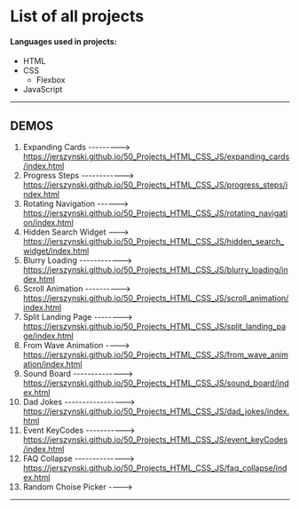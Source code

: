 # List of all projects

#### Languages used in projects:<br>

- HTML
- CSS
  - Flexbox
- JavaScript

---

## DEMOS

1. Expanding Cards ---------> https://jerszynski.github.io/50_Projects_HTML_CSS_JS/expanding_cards/index.html
2. Progress Steps ------------> https://jerszynski.github.io/50_Projects_HTML_CSS_JS/progress_steps/index.html
3. Rotating Navigation ------> https://jerszynski.github.io/50_Projects_HTML_CSS_JS/rotating_navigation/index.html
4. Hidden Search Widget ---> https://jerszynski.github.io/50_Projects_HTML_CSS_JS/hidden_search_widget/index.html
5. Blurry Loading ------------> https://jerszynski.github.io/50_Projects_HTML_CSS_JS/blurry_loading/index.html
6. Scroll Animation ----------> https://jerszynski.github.io/50_Projects_HTML_CSS_JS/scroll_animation/index.html
7. Split Landing Page --------> https://jerszynski.github.io/50_Projects_HTML_CSS_JS/split_landing_page/index.html
8. From Wave Animation ----> https://jerszynski.github.io/50_Projects_HTML_CSS_JS/from_wave_animation/index.html
9. Sound Board --------------> https://jerszynski.github.io/50_Projects_HTML_CSS_JS/sound_board/index.html
10. Dad Jokes -----------------> https://jerszynski.github.io/50_Projects_HTML_CSS_JS/dad_jokes/index.html
11. Event KeyCodes -----------> https://jerszynski.github.io/50_Projects_HTML_CSS_JS/event_keyCodes/index.html
12. FAQ Collapse --------------> https://jerszynski.github.io/50_Projects_HTML_CSS_JS/faq_collapse/index.html
13. Random Choise Picker ---->

---
